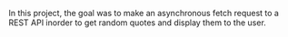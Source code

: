 In this project, the goal was to make an asynchronous fetch request to a REST API inorder to get random quotes and display them to the user.